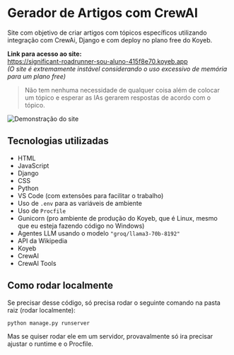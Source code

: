 # Gerador de Artigos com CrewAI

Site com objetivo de criar artigos com tópicos específicos utilizando integração com CrewAi, Django e com deploy no plano free do Koyeb.

**Link para acesso ao site:**  
https://significant-roadrunner-sou-aluno-415f8e70.koyeb.app  
*(O site é extremamente instável considerando o uso excessivo de memória para um plano free)*

> Não tem nenhuma necessidade de qualquer coisa além de colocar um tópico e esperar as IAs gerarem respostas de acordo com o tópico.

![Demonstração do site](./Gif_site.gif)

## Tecnologias utilizadas

- HTML  
- JavaScript  
- Django  
- CSS  
- Python  
- VS Code (com extensões para facilitar o trabalho)  
- Uso de `.env` para as variáveis de ambiente  
- Uso de `Procfile`  
- Gunicorn (pro ambiente de produção do Koyeb, que é Linux, mesmo que eu esteja fazendo código no Windows)  
- Agentes LLM usando o modelo `"groq/llama3-70b-8192"`  
- API da Wikipedia  
- Koyeb  
- CrewAI  
- CrewAI Tools  

## Como rodar localmente

Se precisar desse código, só precisa rodar o seguinte comando na pasta raiz (rodar localmente):

```bash
python manage.py runserver
```
Mas se quiser rodar ele em um servidor, provavalmente só ira precisar ajustar o runtime e o Procfile.
